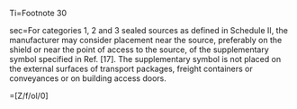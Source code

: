 Ti=Footnote 30

sec=For categories 1, 2 and 3 sealed sources as defined in Schedule II, the manufacturer may consider placement near the source, preferably on the shield or near the point of access to the source, of the supplementary symbol specified in Ref. [17]. The supplementary symbol is not placed on the external surfaces of transport packages, freight containers or conveyances or on building access doors.

=[Z/f/ol/0]
